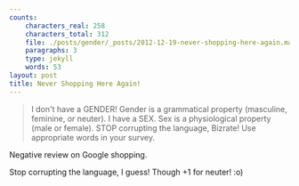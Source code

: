 ```yaml
---
counts:
    characters_real: 258
    characters_total: 312
    file: ./posts/gender/_posts/2012-12-19-never-shopping-here-again.markdown
    paragraphs: 3
    type: jekyll
    words: 53
layout: post
title: Never Shopping Here Again!
---
```


> I don't have a GENDER! Gender is a grammatical property (masculine, feminine, or neuter). I have a SEX. Sex is a physiological property (male or female). STOP corrupting the language, Bizrate! Use appropriate words in your survey.

Negative review on Google shopping.

Stop corrupting the language, I guess!  Though +1 for neuter! :o)
